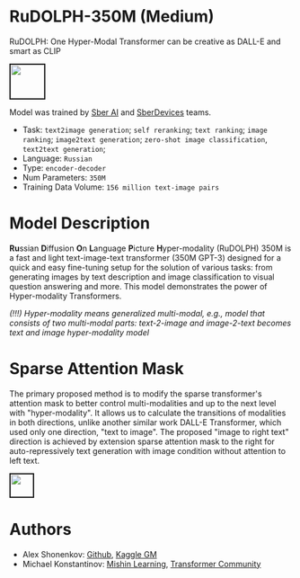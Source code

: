 # RuDOLPH-350M (Medium)

RuDOLPH: One Hyper-Modal Transformer can be creative as DALL-E and smart as CLIP

<img src="https://raw.githubusercontent.com/sberbank-ai/ru-dolph/master/pics/rudolph-generated.png" height="60" border="2"/>


Model was trained by [Sber AI](https://github.com/sberbank-ai) and [SberDevices](https://sberdevices.ru/) teams.  
* Task: `text2image generation`; `self reranking`; `text ranking`; `image ranking`; `image2text generation`; `zero-shot image classification`, `text2text generation`;
* Language: `Russian`
* Type: `encoder-decoder`
* Num Parameters: `350M`
* Training Data Volume: `156 million text-image pairs`


# Model Description

**Ru**ssian **D**iffusion **O**n **L**anguage **P**icture **H**yper-modality (RuDOLPH) 350M is a fast and light text-image-text transformer (350M GPT-3) designed for a quick and easy fine-tuning setup for the solution of various tasks: from generating images by text description and image classification to visual question answering and more. This model demonstrates the power of Hyper-modality Transformers.

*(!!!) Hyper-modality means generalized multi-modal, e.g., model that consists of two multi-modal parts: text-2-image and image-2-text becomes text and image hyper-modality model*

# Sparse Attention Mask

The primary proposed method is to modify the sparse transformer's attention mask to better control multi-modalities and up to the next level with "hyper-modality". It allows us to calculate the transitions of modalities in both directions, unlike another similar work DALL-E Transformer, which used only one direction, "text to image". The proposed "image to right text" direction is achieved by extension sparse attention mask to the right for auto-repressively text generation with image condition without attention to left text.

<img src="https://raw.githubusercontent.com/sberbank-ai/ru-dolph/master/pics/attention_masks.png" height="40" border="2"/>

# Authors

+ Alex Shonenkov: [Github](https://github.com/shonenkov), [Kaggle GM](https://www.kaggle.com/shonenkov)
+ Michael Konstantinov: [Mishin Learning](https://t.me/mishin_learning), [Transformer Community](https://transformer.community/)
